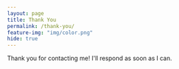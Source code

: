 ```yaml
---
layout: page
title: Thank You
permalink: /thank-you/
feature-img: "img/color.png"
hide: true
---
```


Thank you for contacting me! I'll respond as soon as I can.
